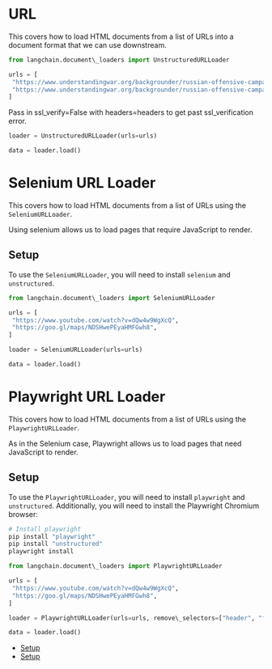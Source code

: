 # URL

This covers how to load HTML documents from a list of URLs into a document format that we can use downstream.

```python
from langchain.document\_loaders import UnstructuredURLLoader  

```

```python
urls = [  
 "https://www.understandingwar.org/backgrounder/russian-offensive-campaign-assessment-february-8-2023",  
 "https://www.understandingwar.org/backgrounder/russian-offensive-campaign-assessment-february-9-2023",  
]  

```

Pass in ssl_verify=False with headers=headers to get past ssl_verification error.

```python
loader = UnstructuredURLLoader(urls=urls)  

```

```python
data = loader.load()  

```

# Selenium URL Loader

This covers how to load HTML documents from a list of URLs using the `SeleniumURLLoader`.

Using selenium allows us to load pages that require JavaScript to render.

## Setup[​](#setup "Direct link to Setup")

To use the `SeleniumURLLoader`, you will need to install `selenium` and `unstructured`.

```python
from langchain.document\_loaders import SeleniumURLLoader  

```

```python
urls = [  
 "https://www.youtube.com/watch?v=dQw4w9WgXcQ",  
 "https://goo.gl/maps/NDSHwePEyaHMFGwh8",  
]  

```

```python
loader = SeleniumURLLoader(urls=urls)  

```

```python
data = loader.load()  

```

# Playwright URL Loader

This covers how to load HTML documents from a list of URLs using the `PlaywrightURLLoader`.

As in the Selenium case, Playwright allows us to load pages that need JavaScript to render.

## Setup[​](#setup-1 "Direct link to Setup")

To use the `PlaywrightURLLoader`, you will need to install `playwright` and `unstructured`. Additionally, you will need to install the Playwright Chromium browser:

```bash
# Install playwright  
pip install "playwright"  
pip install "unstructured"  
playwright install  

```

```python
from langchain.document\_loaders import PlaywrightURLLoader  

```

```python
urls = [  
 "https://www.youtube.com/watch?v=dQw4w9WgXcQ",  
 "https://goo.gl/maps/NDSHwePEyaHMFGwh8",  
]  

```

```python
loader = PlaywrightURLLoader(urls=urls, remove\_selectors=["header", "footer"])  

```

```python
data = loader.load()  

```

- [Setup](#setup)
- [Setup](#setup-1)
